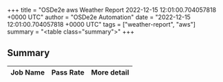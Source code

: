 +++
title = "OSDe2e aws Weather Report 2022-12-15 12:01:00.704057818 +0000 UTC"
author = "OSDe2e Automation"
date = "2022-12-15 12:01:00.704057818 +0000 UTC"
tags = ["weather-report", "aws"]
summary = "<table class=\"summary\"></table>"
+++
## Summary

| Job Name | Pass Rate | More detail |
|----------|-----------|-------------|




